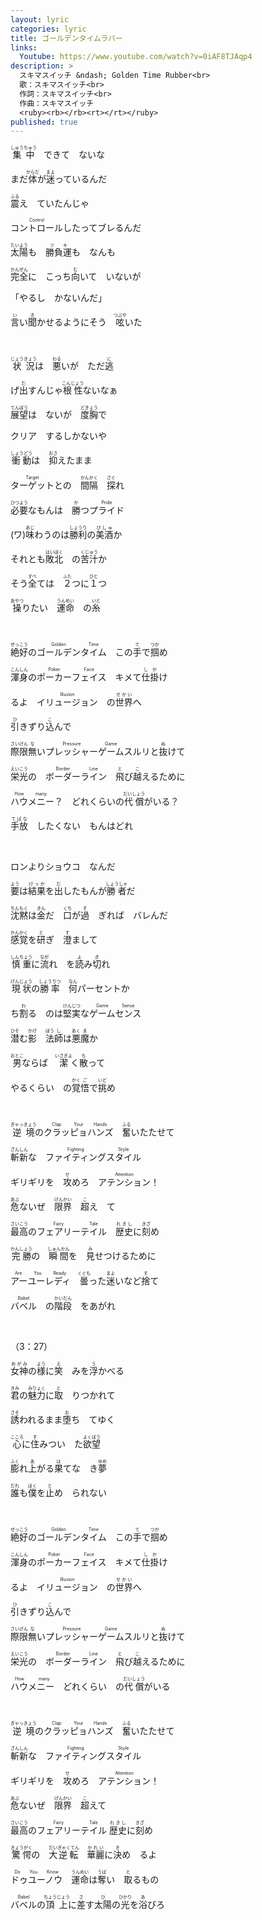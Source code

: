 ```yaml
---
layout: lyric
categories: lyric
title: ゴールデンタイムラバー
links: 
  Youtube: https://www.youtube.com/watch?v=0iAF8TJAqp4
description: >
  スキマスイッチ &ndash; Golden Time Rubber<br>
  歌：スキマスイッチ<br>
  作詞：スキマスイッチ<br>
  作曲：スキマスイッチ
  <ruby><rb></rb><rt></rt></ruby> 
published: true
---
```


<ruby><rb>集中</rb><rt>しゅうちゅう</rt></ruby>　できて　ないな

まだ<ruby><rb>体</rb><rt>からだ</rt></ruby>が<ruby><rb>迷</rb><rt>まよ</rt></ruby>っているんだ

<ruby><rb>震</rb><rt>ふる</rt></ruby>え　ていたんじゃ

<ruby><rb>コントロール</rb><rt>Control</rt></ruby>したってブレるんだ

<ruby><rb>太陽</rb><rt>たいよう</rt></ruby>も　<ruby><rb>勝負運</rb><rt>ツキ</rt></ruby>も　なんも

<ruby><rb>完全</rb><rt>かんぜん</rt></ruby>に　こっち<ruby><rb>向</rb><rt>む</rt></ruby>いて　いないが

「やるし　かないんだ」

<ruby><rb>言</rb><rt>い</rt></ruby>い<ruby><rb>聞</rb><rt>き</rt></ruby>かせるようにそう　<ruby><rb>呟</rb><rt>つぶや</rt></ruby>いた

<br>

<ruby><rb>状況</rb><rt>じょうきょう</rt></ruby>は　<ruby><rb>悪</rb><rt>わる</rt></ruby>いが　ただ<ruby><rb>逃</rb><rt>に</rt></ruby>

げ<ruby><rb>出</rb><rt>だ</rt></ruby>すんじゃ<ruby><rb>根性</rb><rt>こんじょう</rt></ruby>ないなぁ

<ruby><rb>展望</rb><rt>てんぼう</rt></ruby>は　ないが　<ruby><rb>度胸</rb><rt>どきょう</rt></ruby>で

クリア　するしかないや

<ruby><rb>衝動</rb><rt>しょうどう</rt></ruby>は　<ruby><rb>抑</rb><rt>おさ</rt></ruby>えたまま

<ruby><rb>ターゲット</rb><rt>Target</rt></ruby>との　<ruby><rb>間隔</rb><rt>かんかく</rt></ruby>　<ruby><rb>探</rb><rt>さぐ</rt></ruby>れ

<ruby><rb>必要</rb><rt>ひつよう</rt></ruby>なもんは　<ruby><rb>勝</rb><rt>か</rt></ruby>つ<ruby><rb>プライド</rb><rt>Pride</rt></ruby>

(ワ)<ruby><rb>味</rb><rt>あじ</rt></ruby>わうのは<ruby><rb>勝利</rb><rt>しょうり</rt></ruby>の<ruby><rb>美酒</rb><rt>びしゅ</rt></ruby>か

それとも<ruby><rb>敗北</rb><rt>はいぼく</rt></ruby>　の<ruby><rb>苦汁</rb><rt>くじゅう</rt></ruby>か

そう<ruby><rb>全</rb><rt>すべ</rt>て</ruby>は　<ruby><rb>２</rb><rt>ふた</rt>つ</ruby>に<ruby><rb>１</rb><rt>ひと</rt>つ</ruby>

<ruby><rb>操</rb><rt>あやつ</rt></ruby>りたい　<ruby><rb>運命</rb><rt>うんめい</rt></ruby>　の<ruby><rb>糸</rb><rt>いと</rt></ruby>

<br>

<ruby><rb>絶好</rb><rt>ぜっこう</rt></ruby>の<ruby><rb>ゴールデン</rb><rt>Golden</rt><rb>タイム</rb><rt>Time</rt></ruby>　この<ruby><rb>手</rb><rt>て</rt></ruby>で<ruby><rb>掴</rb><rt>つか</rt></ruby>め

<ruby><rb>渾身</rb><rt>こんしん</rt></ruby>の<ruby><rb>ポーカー</rb><rt>Poker</rt><rb>フェイス</rb><rt>Face</rt></ruby>　キメて<ruby><rb>仕掛</rb><rt>しか</rt></ruby>け

るよ　<ruby><rb>イリュージョン</rb><rt>Illusion</rt></ruby>　の<ruby><rb>世界</rb><rt>せかい</rt></ruby>へ

<ruby><rb>引</rb><rt>ひ</rt></ruby>きずり<ruby><rb>込</rb><rt>こ</rt></ruby>んで

<ruby><rb>際限</rb><rt>さいげん</rt></ruby><ruby><rb>無</rb><rt>な</rt></ruby>い<ruby><rb>プレッシャー</rb><rt>Pressure</rt><rb>ゲーム</rb><rt>Game</rt></ruby>スルリと<ruby><rb>抜</rb><rt>ぬ</rt></ruby>けて

<ruby><rb>栄光</rb><rt>えいこう</rt></ruby>の　<ruby><rb>ボーダー</rb><rt>Border</rt><rb>ライン</rb><rt>Line</rt></ruby>　<ruby><rb>飛</rb><rt>と</rt></ruby>び<ruby><rb>越</rb><rt>こ</rt></ruby>えるために

<ruby><rb>ハウ</rb><rt>How</rt><rb>メニー</rb><rt>many</rt></ruby>？　どれくらいの<ruby><rb>代償</rb><rt>だいしょう</rt></ruby>がいる？

<ruby><rb>手放</rb><rt>てばな</rt></ruby>　したくない　もんはどれ

<br>

ロンよりショウコ　なんだ

<ruby><rb>要</rb><rt>よう</rt></ruby>は<ruby><rb>結果</rb><rt>けっか</rt></ruby>を<ruby><rb>出</rb><rt>だ</rt></ruby>したもんが<ruby><rb>勝者</rb><rt>しょうしゃ</rt></ruby>だ

<ruby><rb>沈黙</rb><rt>ちんもく</rt></ruby>は<ruby><rb>金</rb><rt>きん</rt></ruby>だ　<ruby><rb>口</rb><rt>くち</rt></ruby>が<ruby><rb>過</rb><rt>す</rt></ruby>　ぎれば　バレんだ

<ruby><rb>感覚</rb><rt>かんかく</rt></ruby>を<ruby><rb>研</rb><rt>と</rt></ruby>ぎ　<ruby><rb>澄</rb><rt>す</rt></ruby>まして

<ruby><rb>慎重</rb><rt>しんちょう</rt></ruby>に<ruby><rb>流</rb><rt>なが</rt></ruby>れ　を<ruby><rb>読</rb><rt>よ</rt></ruby>み<ruby><rb>切</rb><rt>き</rt></ruby>れ

<ruby><rb>現状</rb><rt>げんじょう</rt></ruby>の<ruby><rb>勝率</rb><rt>しょうりつ</rt></ruby>　<ruby><rb>何</rb><rt>なん</rt></ruby>パーセントか

ち<ruby><rt></rt><rb>割</rb><rt>わ</rt>る</ruby>　のは<ruby><rb>堅実</rb><rt>けんじつ</rt></ruby>な<ruby><rb>ゲーム</rb><rt>Game</rt></ruby><ruby><rb>センス</rb><rt>Sense</rt></ruby>

<ruby><rb>潜</rb><rt>ひそ</rt></ruby>む<ruby><rb>影　法師</rb><rt>かげ　　ぼう&ensp;し&ensp;</rt></ruby>は<ruby><rb>悪魔</rb><rt>あく&ensp;ま&ensp;</rt></ruby>か

<ruby><rb>男</rb><rt>おとこ</rt></ruby>ならば　<ruby><rb>潔</rb><rt>いさぎよ</rt></ruby>く<ruby><rb>散</rb><rt>ち</rt></ruby>って

やるくらい　の<ruby><rb>覚悟</rb><rt>かく&ensp;ご&ensp;</rt></ruby>で<ruby><rb>挑</rb><rt>いど</rt></ruby>め

<br>

<ruby><rb>逆境</rb><rt>ぎゃっきょう</rt></ruby>の<ruby><rb>クラッ</rb><rt>Clap</rt><rb>ピョ</rb><rt>Your</rt><rb>ハンズ</rb><rt>Hands</rt></ruby>　<ruby><rb>奮</rb><rt>ふる</rt></ruby>いたたせて

<ruby><rb>斬新</rb><rt>ざんしん</rt></ruby>な　<ruby><rb>ファイティング</rb><rt>Fighting</rt></ruby><ruby><rb>スタイル</rb><rt>Style</rt></ruby>

ギリギリを　<ruby><rb>攻</rb><rt>せ</rt></ruby>めろ　<ruby><rb>アテンション</rb><rt>Attention</rt></ruby>！

<ruby><rb>危</rb><rt>あぶ</rt></ruby>ないぜ　<ruby><rb>限界</rb><rt>げんかい</rt></ruby>　<ruby><rb>超</rb><rt>こ</rt></ruby>え　て

<ruby><rb>最高</rb><rt>さいこう</rt></ruby>の<ruby><rb>フェアリー</rb><rt>Fairy</rt></ruby><ruby><rb>テイル</rb><rt>Tale</rt></ruby>　<ruby><rb>歴史</rb><rt>れきし</rt></ruby>に<ruby><rb>刻</rb><rt>きざ</rt></ruby>め

<ruby><rb>完勝</rb><rt>かんしょう</rt></ruby>の　<ruby><rb>瞬間</rb><rt>しゅんかん</rt></ruby>を　<ruby><rb>見</rb><rt>み</rt></ruby>せつけるために

<ruby><rb>アーユーレディ</rb><rt>Are You Ready</rt></ruby>　<ruby><rb>曇</rb><rt>くぐも</rt></ruby>った<ruby><rb>迷</rb><rt>まよ</rt></ruby>いなど<ruby><rb>捨</rb><rt>す</rt></ruby>て

<ruby><rb>バベル</rb><rt>Babel</rt></ruby>　の<ruby><rb>階段</rb><rt>かいだん</rt></ruby>　をあがれ

<br>

（3：27）

<ruby><rb>女神</rb><rt>めがみ</rt></ruby>の<ruby><rb>様</rb><rt>よう</rt></ruby>に<ruby><rb>笑</rb><rt>え</rt></ruby>　みを<ruby><rb>浮</rb><rt>う</rt></ruby>かべる

<ruby><rb>君</rb><rt>きみ</rt></ruby>の<ruby><rb>魅力</rb><rt>みりょく</rt></ruby>に<ruby><rb>取</rb><rt>と</rt></ruby>　りつかれて

<ruby><rb>誘</rb><rt>さそ</rt></ruby>われるまま<ruby><rb>堕</rb><rt>お</rt></ruby>ち　てゆく

<ruby><rb>心</rb><rt>こころ</rt></ruby>に<ruby><rb>住</rb><rt>す</rt></ruby>みつい　た<ruby><rb>欲望</rb><rt>よくぼう</rt></ruby>

<ruby><rb>膨</rb><rt>ふく</rt></ruby>れ<ruby><rb>上</rb><rt>あ</rt></ruby>がる<ruby><rb>果</rb><rt>は</rt></ruby>てな　き<ruby><rb>夢</rb><rt>ゆめ</rt></ruby>

<ruby><rb>誰</rb><rt>だれ</rt></ruby>も<ruby><rb>僕</rb><rt>ぼく</rt></ruby>を<ruby><rb>止</rb><rt>と</rt></ruby>め　られない

<br>

<ruby><rb>絶好</rb><rt>ぜっこう</rt></ruby>の<ruby><rb>ゴールデン</rb><rt>Golden</rt></ruby><ruby><rb>タイム</rb><rt>Time</rt></ruby>　この<ruby><rb>手</rb><rt>て</rt></ruby>で<ruby><rb>掴</rb><rt>つか</rt></ruby>め

<ruby><rb>渾身</rb><rt>こんしん</rt></ruby>の<ruby><rb>ポーカー</rb><rt>Poker</rt></ruby><ruby><rb>フェイス</rb><rt>Face</rt></ruby>　キメて<ruby><rb>仕掛</rb><rt>しか</rt></ruby>け

るよ　<ruby><rb>イリュージョン</rb><rt>Illusion</rt></ruby>　の<ruby><rb>世界</rb><rt>せかい</rt></ruby>へ

<ruby><rb>引</rb><rt>ひ</rt></ruby>きずり<ruby><rb>込</rb><rt>こ</rt></ruby>んで

<ruby><rb>際限</rb><rt>さいげん</rt></ruby><ruby><rb>無</rb><rt>な</rt></ruby>い<ruby><rb>プレッシャー</rb><rt>Pressure</rt></ruby><ruby><rb>ゲーム</rb><rt>Game</rt></ruby>スルリと<ruby><rb>抜</rb><rt>ぬ</rt></ruby>けて

<ruby><rb>栄光</rb><rt>えいこう</rt></ruby>の　<ruby><rb>ボーダー</rb><rt>Border</rt></ruby><ruby><rb>ライン</rb><rt>Line</rt></ruby>　<ruby><rb>飛</rb><rt>と</rt></ruby>び<ruby><rb>越</rb><rt>こ</rt></ruby>えるために

<ruby><rb>ハウメニー</rb><rt>How many</rt></ruby>　どれくらい　の<ruby><rb>代償</rb><rt>だいしょう</rt></ruby>がいる

<br>

<ruby><rb>逆境</rb><rt>ぎゃっきょう</rt></ruby>の<ruby><rb>クラッ</rb><rt>Clap</rt><rb>ピョ</rb><rt>Your</rt><rb>ハンズ</rb><rt>Hands</rt></ruby>　<ruby><rb>奮</rb><rt>ふる</rt></ruby>いたたせて

<ruby><rb>斬新</rb><rt>ざんしん</rt></ruby>な　<ruby><rb>ファイティング</rb><rt>Fighting</rt></ruby><ruby><rb>スタイル</rb><rt>Style</rt></ruby>

ギリギリを　<ruby><rb>攻</rb><rt>せ</rt></ruby>めろ　<ruby><rb>アテンション</rb><rt>Attention</rt></ruby>！

<ruby><rb>危</rb><rt>あぶ</rt></ruby>ないぜ　<ruby><rb>限界</rb><rt>げんかい</rt></ruby>　<ruby><rb>超</rb><rt>こ</rt></ruby>えて

<ruby><rb>最高</rb><rt>さいこう</rt></ruby>の<ruby><rb>フェアリー</rb><rt>Fairy</rt></ruby><ruby><rb>テイル</rb><rt>Tale</rt></ruby>  <ruby><rb>歴史</rb><rt>れきし</rt></ruby>に<ruby><rb>刻</rb><rt>きざ</rt></ruby>め

<ruby><rb>驚愕</rb><rt>きょうがく</rt></ruby>の　<ruby><rb>大</rb><rt>だい</rt></ruby><ruby><rb>逆転</rb><rt>ぎゃくてん</rt></ruby>　<ruby><rb>華麗</rb><rt>かれい</rt></ruby>に<ruby><rb>決</rb><rt>き</rt></ruby>め　るよ

<ruby><rb>ドゥユーノウ</rb><rt>Do You Know</rt></ruby>　<ruby><rb>運命</rb><rt>うんめい</rt></ruby>は<ruby><rb>奪</rb><rt>うば</rt></ruby>い　<ruby><rb>取</rb><rt>と</rt></ruby>るもの

<ruby><rb>バベル</rb><rt>Babel</rt></ruby>の<ruby><rb>頂上</rb><rt>ちょうじょう</rt></ruby>に<ruby><rb>差</rb><rt>さ</rt></ruby>す<ruby><rb>太陽</rb><rt>ひ</rt></ruby>の<ruby><rb>光</rb><rt>ひかり</rt></ruby>を<ruby><rb>浴</rb><rt>あ</rt></ruby>びろ